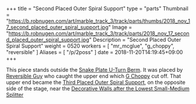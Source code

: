 +++
title = "Second Placed Outer Spiral Support"
type = "parts"
Thumbnail = "https://b.robnugen.com/art/marble_track_3/track/parts/thumbs/2018_nov_17_second_placed_outer_spiral_support.jpg"
Image = "https://b.robnugen.com/art/marble_track_3/track/parts/2018_nov_17_second_placed_outer_spiral_support.jpg"
Description = "Second Placed Outer Spiral Support"
weight = 0520
workers = [
    "mr_mcglue",
    "g_choppy",
    "reversible"
]
Aliases = [
    "/p/2poss"
]
date = 2018-11-20T14:19:45+09:00
+++

This piece stands outside the [Snake Plate U-Turn Berm](/p/sputb).  It was placed by [Reversible Guy](/w/rg) who caught the upper end which [G Choppy](/w/gc) cut off.  That upper end became the [Third Placed Outer Spiral Support](/p/3poss), on the opposite side of the stage, near the [Decorative Walls after the Lowest Small-Medium Splitter](/p/dwatlsms)
